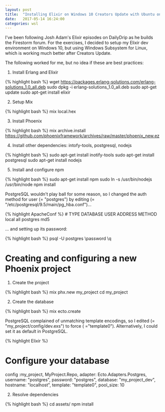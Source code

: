```yaml
---
layout: post
title:  "Installing Elixir on Windows 10 Creators Update with Ubuntu on WSL"
date:   2017-05-14 16:24:00
categories: wsl
---
```


I've been following Josh Adam's Elixir episodes on DailyDrip as he builds the Firestorm forum. For the exercises, I decided to setup my Elixir dev environment on Windows 10, but using Windows Subsystem for Linux, which is working much better after Creators Update.

The following worked for me, but no idea if these are best practices:

1. Install Erlang and Elixir

{% highlight bash %}
wget https://packages.erlang-solutions.com/erlang-solutions_1.0_all.deb
sudo dpkg -i erlang-solutions_1.0_all.deb
sudo apt-get update
sudo apt-get install elixir

2. Setup Mix

{% highlight bash %}
mix local.hex

3. Install Phoenix

{% highlight bash %}
mix archive.install https://github.com/phoenixframework/archives/raw/master/phoenix_new.ez

4. Install other dependencies: intofy-tools, postgresql, nodejs

{% highlight bash %}
sudo apt-get install inotify-tools
sudo apt-get install postgresql
sudo apt-get install nodejs

5. Install and configure npm

{% highlight bash %}
sudo apt-get install npm
sudo ln -s /usr/bin/nodejs /usr/bin/node
npm install

PostgreSQL wouldn't play ball for some reason, so I changed the auth method for user (= "postgres") by editing (= "/etc/postgresql/9.5/main/pg_hba.conf")...

{% highlight ApacheConf %}
\# TYPE  DATABASE        USER            ADDRESS                 METHOD
local   all             postgres                                md5

... and setting up its password:

{% highlight bash %}
psql -U postgres
\password
\q

# Creating and configuring a new Phoenix project

1. Create the project

{% highlight bash %}
mix phx.new my_project
cd my_project

2. Create the database

{% highlight bash %}
mix ecto.create

PostgreSQL complained of unmatching template encodings, so I edited (= "my_project/config/dev.exs") to force ( ="template0"). Alternatively, I could set it as default in PostgreSQL.

{% highlight Elixir %}
# Configure your database
config :my_project, MyProject.Repo,
  adapter: Ecto.Adapters.Postgres,
  username: "postgres",
  password: "postgres",
  database: "my_project_dev",
  hostname: "localhost",
  template: "template0",
  pool_size: 10

2. Resolve dependencies

{% highlight bash %}
cd assets/
npm install
